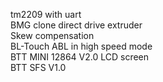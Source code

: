 tm2209 with uart  
BMG clone direct drive extruder  
Skew compensation  
BL-Touch ABL in high speed mode  
BTT MINI 12864 V2.0 LCD screen  
BTT SFS V1.0  
